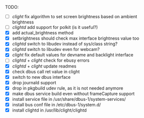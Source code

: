 TODO:  

- [ ] *clight* fix algorithm to set screen brightness based on ambient brightness  
- [ ] *clightd* add support for polkit (is it useful?)
- [x] add actual_brightness method
- [x] setbrightness should check max interface brightness value too
- [x] *clightd* switch to libudev instead of sys/class string?
- [x] *clightd* switch to libudev even for webcam?
- [x] *clight* fix default values for devname and backlight interface
- [ ] *clightd* + *clight* check for ebusy errors
- [x] *clightd* + *clight* update readmes
- [x] check dbus call ret value in clight
- [x] switch to new dbus interface
- [x] drop journald support
- [x] drop in pkgbuild udev rule, as it is not needed anymore
- [x] make dbus service build even without frameCapture support
- [x] install service file in /usr/share/dbus-1/system-services/
- [x] install bus conf file in /etc/dbus-1/system.d/
- [x] install clightd in /usr/lib/clight/clightd
